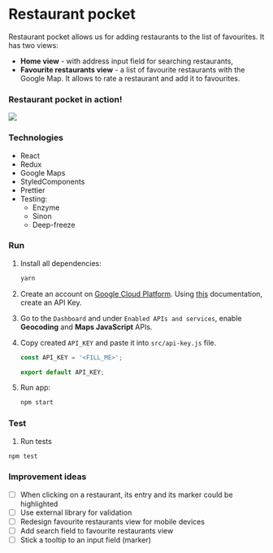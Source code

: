 # Restaurant pocket

Restaurant pocket allows us for adding restaurants to the list of favourites. It has two views:

- **Home view** - with address input field for searching restaurants,
- **Favourite restaurants view** - a list of favourite restaurants with the Google Map. It allows to rate a restaurant and add it to favourites.

### Restaurant pocket in action!

<img src="./video.gif">

### Technologies

- React
- Redux
- Google Maps
- StyledComponents
- Prettier
- Testing:
  - Enzyme
  - Sinon
  - Deep-freeze


### Run

1. Install all dependencies:

   ```bash
   yarn
   ```
   
2. Create an account on [Google Cloud Platform](https://cloud.google.com/). Using [this](https://developers.google.com/maps/documentation/javascript/get-api-key) documentation, create an API Key.

3. Go to the `Dashboard` and under `Enabled APIs and services`, enable **Geocoding** and **Maps JavaScript** APIs.
3. Copy created `API_KEY` and paste it into `src/api-key.js` file.

   ```javascript
   const API_KEY = '<FILL_ME>';
   
   export default API_KEY;
   ```

4. Run app:

   ```bash
   npm start
   ```


### Test 

1. Run tests

``` bash
npm test
```



### Improvement ideas

* [ ] When clicking on a restaurant, its entry and its marker could be highlighted
* [ ] Use external library for validation
* [ ] Redesign favourite restaurants view for mobile devices
* [ ] Add search field to favourite restaurants view
* [ ] Stick a tooltip to an input field (marker)
